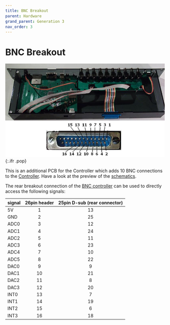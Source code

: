```yaml
---
title: BNC Breakout
parent: Hardware
grand_parent: Generation 3
nav_order: 3
---
```


# BNC Breakout

![Controller pins](assets/controller_pin-numbers.jpg){:.ifr .pop}

This is an additional PCB for the Controller which adds 10 BNC connections to the [Controller]({{site.baseurl}}/Generation%203/Controller/docs/g3_controller.html). Have a look at the preview of the [schematics](assets/panels_bnc_breakout.pdf).

The rear breakout connection of the [BNC controller]({{site.baseurl}}/Generation%203/Controller/docs/g3_controller.html) can be used to directly access the following signals:

| signal | 26pin header | 25pin D-sub (rear connector)|
|:------ |:------------:|:---------------------------:|
| 5V     |          1   |             13              |
| GND    |          2   |             25              |
| ADC0   |          3   |             12              |
| ADC1   |          4   |             24              |
| ADC2   |          5   |             11              |
| ADC3   |          6   |             23              |
| ADC4   |          7   |             10              |
| ADC5   |          8   |             22              |
| DAC0   |          9   |              9              |
| DAC1   |         10   |             21              |
| DAC2   |         11   |              8              |
| DAC3   |         12   |             20              |
| INT0   |         13   |              7              |
| INT1   |         14   |             19              |
| INT2   |         15   |              6              |
| INT3   |         16   |             18              |
